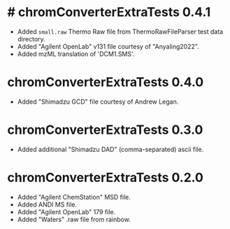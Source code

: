 # # chromConverterExtraTests 0.4.1

* Added `small.raw` Thermo Raw file from ThermoRawFileParser test data directory.
* Added "Agilent OpenLab" v131 file courtesy of "Anyaling2022".
* Added mzML translation of 'DCM1.SMS'.

# chromConverterExtraTests 0.4.0

* Added "Shimadzu GCD" file courtesy of Andrew Legan.

# chromConverterExtraTests 0.3.0

* Added additional "Shimadzu DAD" (comma-separated) ascii file.

# chromConverterExtraTests 0.2.0

* Added "Agilent ChemStation" MSD file.
* Added ANDI MS file.
* Added "Agilent OpenLab" 179 file.
* Added "Waters" .raw file from rainbow.
